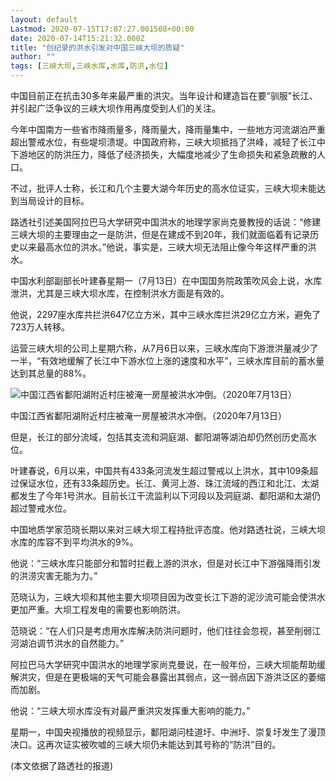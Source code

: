 ```yaml
---
layout: default
Lastmod: 2020-07-15T17:07:27.001508+00:00
date: 2020-07-14T15:21:32.000Z
title: "创纪录的洪水引发对中国三峡大坝的质疑"
author: ""
tags: [三峡大坝,三峡水库,水库,防洪,水位]
---
```


中国目前正在抗击30多年来最严重的洪灾。当年设计和建造旨在要“驯服”长江、并引起广泛争议的三峡大坝作用再度受到人们的关注。

今年中国南方一些省市降雨量多，降雨量大，降雨量集中，一些地方河流湖泊严重超出警戒水位，有些堤坝溃堤。中国政府称，三峡大坝抵挡了洪峰，减轻了长江中下游地区的防洪压力，降低了经济损失，大幅度地减少了生命损失和紧急疏散的人口。

不过，批评人士称，长江和几个主要大湖今年历史的高水位证实，三峡大坝未能达到当局设计的目标。

路透社引述美国阿拉巴马大学研究中国洪水的地理学家尚克曼教授的话说：“修建三峡大坝的主要理由之一是防洪，但是在建成不到20年，我们就面临着有记录历史以来最高水位的洪水。”他说，事实是，三峡大坝无法阻止像今年这样严重的洪水。

中国水利部副部长叶建春星期一（7月13日）在中国国务院政策吹风会上说，水库泄洪，尤其是三峡大坝水库，在控制洪水方面是有效的。

他说，2297座水库共拦洪647亿立方米，其中三峡水库拦洪29亿立方米，避免了723万人转移。

运营三峡大坝的公司上星期六称，从7月6日以来，三峡水库向下游泄洪量减少了一半，“有效地缓解了长江中下游水位上涨的速度和水平”，三峡水库目前的蓄水量达到其总量的88%。

![中国江西省鄱阳湖附近村庄被淹一房屋被洪水冲倒。（2020年7月13日）](https://images.weserv.nl/?url=https%3A//gdb.voanews.com/4FB99624-17F5-4DFB-9866-CB23D433A588_w250_r0_s.jpg)

中国江西省鄱阳湖附近村庄被淹一房屋被洪水冲倒。（2020年7月13日）

但是，长江的部分流域，包括其支流和洞庭湖、鄱阳湖等湖泊却仍然创历史高水位。

叶建春说，6月以来，中国共有433条河流发生超过警戒以上洪水，其中109条超过保证水位，还有33条超历史。长江、黄河上游、珠江流域的西江和北江、太湖都发生了今年1号洪水。目前长江干流监利以下河段以及洞庭湖、鄱阳湖和太湖仍超过警戒水位。

中国地质学家范晓长期以来对三峡大坝工程持批评态度。他对路透社说，三峡大坝水库的库容不到平均洪水的9%。

他说：“三峡水库只能部分和暂时拦截上游的洪水，但是对长江中下游强降雨引发的洪涝灾害无能为力。”

范晓认为，三峡大坝和其他主要大坝项目因为改变长江下游的泥沙流可能会使洪水更加严重。大坝工程发电的需要也影响防洪。

范晓说：“在人们只是考虑用水库解决防洪问题时，他们往往会忽视，甚至削弱江河湖泊调节洪水的自然能力。”

阿拉巴马大学研究中国洪水的地理学家尚克曼说，在一般年份，三峡大坝能帮助缓解洪灾，但是在更极端的天气可能会暴露出其弱点，这一弱点因下游洪泛区的萎缩而加剧。

他说：“三峡大坝水库没有对最严重洪灾发挥重大影响的能力。”

星期一，中国央视播放的视频显示，鄱阳湖问桂道圩、中洲圩、崇复圩发生了漫顶决口。这再次证实被吹嘘的三峡大坝仍未能达到其号称的“防洪”目的。

(本文依据了路透社的报道)

